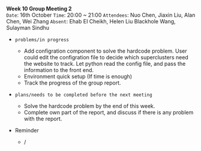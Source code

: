 **Week 10 Group Meeting 2**  
`Date`: 16th October
`Time`: 20:00 ~ 21:00
`Attendees`: Nuo Chen, Jiaxin Liu, Alan Chen, Wei Zhang
`Absent`: Ehab EI Cheikh, Helen Liu Blackhole Wang, Sulayman Sindhu	

- `problems/in progress`
    - Add configration component to solve the hardcode problem. User could edit the configration file to decide which superclusters need the website to track. Let python read the config file, and pass the information to the front end.
    - Environment quick setup (If time is enough)
    - Track the progress of the group report.


- `plans/needs to be completed before the next meeting`
  - Solve the hardcode problem by the end of this week.
  - Complete own part of the report, and discuss if there is any problem with the report.

- Reminder
  -	/
